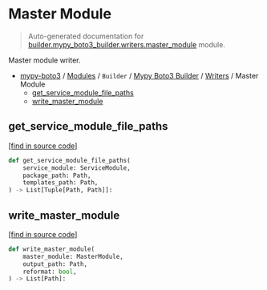 # Master Module

> Auto-generated documentation for [builder.mypy_boto3_builder.writers.master_module](https://github.com/vemel/mypy_boto3/blob/master/builder/mypy_boto3_builder/writers/master_module.py) module.

Master module writer.

- [mypy-boto3](../../../README.md#mypy_boto3) / [Modules](../../../MODULES.md#mypy-boto3-modules) / `Builder` / [Mypy Boto3 Builder](../index.md#mypy-boto3-builder) / [Writers](index.md#writers) / Master Module
    - [get_service_module_file_paths](#get_service_module_file_paths)
    - [write_master_module](#write_master_module)

## get_service_module_file_paths

[[find in source code]](https://github.com/vemel/mypy_boto3/blob/master/builder/mypy_boto3_builder/writers/master_module.py#L85)

```python
def get_service_module_file_paths(
    service_module: ServiceModule,
    package_path: Path,
    templates_path: Path,
) -> List[Tuple[Path, Path]]:
```

## write_master_module

[[find in source code]](https://github.com/vemel/mypy_boto3/blob/master/builder/mypy_boto3_builder/writers/master_module.py#L16)

```python
def write_master_module(
    master_module: MasterModule,
    output_path: Path,
    reformat: bool,
) -> List[Path]:
```

